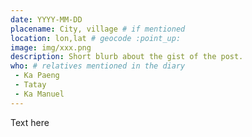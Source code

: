 ```yaml
---
date: YYYY-MM-DD
placename: City, village # if mentioned
location: lon,lat # geocode :point_up:
image: img/xxx.png
description: Short blurb about the gist of the post.
who: # relatives mentioned in the diary
 - Ka Paeng
 - Tatay
 - Ka Manuel
---
```


Text here
